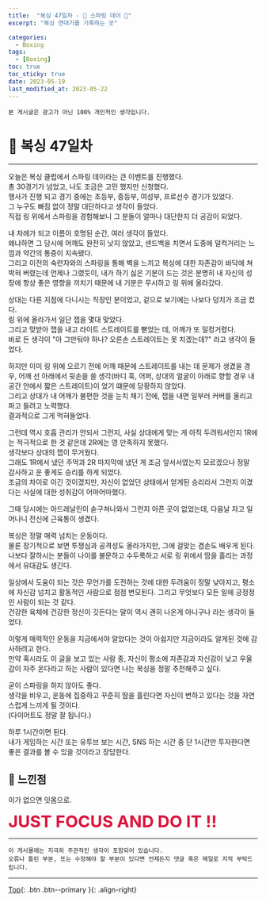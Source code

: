 ```yaml
---
title:  "복싱 47일차 - 🥊 스파링 데이 🥊"
excerpt: "복싱 연대기를 기록하는 곳"

categories:
  - Boxing
tags:
  - [Boxing]
toc: true
toc_sticky: true
date: 2023-05-19
last_modified_at: 2023-05-22
---
```


    본 게시글은 광고가 아닌 100% 개인적인 생각입니다.

# 🥊 복싱 47일차 
<hr style="width:100%" />

오늘은 복싱 클럽에서 스파링 데이라는 큰 이벤트를 진행했다.  
총 30경기가 넘었고, 나도 조금은 고민 했지만 신청했다.  
행사가 진행 되고 경기 중에는 초등부, 중등부, 여성부, 프로선수 경기가 있었다.  
그 누구도 빠짐 없이 정말 대단하다고 생각이 들었다.  
직접 링 위에서 스파링을 경험해보니 그 분들이 얼마나 대단한지 더 공감이 되었다.

내 차례가 되고 이름이 호명된 순간, 여러 생각이 들었다.  
왜냐하면 그 당시에 어깨도 완전히 낫지 않았고, 샌드백을 치면서 도중에 덜컥거리는 느낌과 약간의 통증이 지속됐다.   
그리고 이전의 숙련자와의 스파링을 통해 벽을 느끼고 복싱에 대한 자존감이 바닥에 쳐박혀 버렸는데 언제나 그랬듯이, 
내가 하기 싫은 기분이 드는 것은 분명히 내 자신의 성장에 항상 좋은 영향을 끼치기 때문에 내 기분은 무시하고 링 위에 올라갔다.

상대는 다른 지점에 다니시는 직장인 분이었고, 겉으로 보기에는 나보다 덩치가 조금 컸다.  
링 위에 올라가서 일단 잽을 몇대 맞았다.  
그리고 맞받아 잽을 내고 라이트 스트레이트를 뻗었는 데, 어깨가 또 덜컹거렸다.  
바로 든 생각이 "아 그만둬야 하나? 오른손 스트레이트는 못 치겠는데?" 라고 생각이 들었다.

하지만 이미 링 위에 오르기 전에 어깨 때문에 스트레이트를 내는 데 문제가 생겼을 경우, 어깨 선 아래에서 뒷손을 쓸 생각(바디 훅, 어퍼, 상대의 얼굴이 아래로 향할 경우 내 공간 안에서 짧은 스트레이트)이 었기 떄문에 당황하지 않았다.  
그리고 상대가 내 어깨가 불편한 것을 눈치 채기 전에, 잽을 내면 일부러 커버를 올리고 파고 들려고 노력했다.  
결과적으로 그게 먹혀들었다.

그런데 역시 호흡 관리가 안되서 그런지, 사실 상대에게 맞는 게 아직 두려워서인지 1R에는 적극적으로 한 것 같은데 2R에는 영 만족하지 못했다.  
생각보다 상대의 잽이 무거웠다.  
그래도 1R에서 냈던 주먹과 2R 마지막에 냈던 게 조금 앞서서였는지 모르겠으나 정말 감사하고 운 좋게도 승리를 하게 되었다.    
조금의 차이로 이긴 것이겠지만, 자신이 없었던 상태에서 얻게된 승리라서 그런지 이겼다는 사실에 대한 성취감이 어마어마했다.  

그때 당시에는 아드레날린이 솓구쳐나와서 그런지 아픈 곳이 없었는데, 다음날 자고 일어나니 전신에 근육통이 생겼다.  

복싱은 정말 매력 넘치는 운동이다.  
물론 장기적으로 보면 투쟁심과 공격성도 올라가지만, 그에 걸맞는 겸손도 배우게 된다.  
나보다 잘하시는 분들이 나이를 불문하고 수두룩하고 서로 링 위에서 땀을 흘리는 과정에서 유대감도 생긴다.

일상에서 도움이 되는 것은 무언가를 도전하는 것에 대한 두려움이 정말 낮아지고, 평소에 자신감 넘치고 활동적인 사람으로 점점 변모된다.
그리고 무엇보다 모든 일에 긍정정인 사람이 되는 것 같다.  
건강한 육체에 건강한 정신이 깃든다는 말이 역시 괜히 나온게 아니구나 라는 생각이 들었다.  

이렇게 매력적인 운동을 지금에서야 알았다는 것이 아쉽지만 지금이라도 알게된 것에 감사하려고 한다.  
만약 혹시라도 이 글을 보고 있는 사람 중, 자신이 평소에 자존감과 자신감이 낮고 우울감이 자주 온다라고 하는 사람이 있다면 나는 복싱을 정말 추천해주고 싶다.

굳이 스파링을 하지 않아도 좋다.  
생각을 비우고, 운동에 집중하고 꾸준히 땀을 흘린다면 자신이 변하고 있다는 것을 자연스럽게 느끼게 될 것이다.  
(다이어트도 정말 잘 됩니다.)  

하루 1시간이면 된다.  
내가 게임하는 시간 또는 유투브 보는 시간, SNS 하는 시간 중 단 1시간만 투자한다면 좋은 결과를 볼 수 있을 것이라고 장담한다.  

## 🤣 느낀점

이가 없으면 잇몸으로.

<strong style="color:crimson; font-size:25pt">JUST FOCUS AND DO IT !!</strong>

<hr style="width:100%" />

    이 게시물에는 지극히 주관적인 생각이 포함되어 있습니다. 
    오류나 틀린 부분, 또는 수정해야 할 부분이 있다면 언제든지 댓글 혹은 메일로 지적 부탁드립니다.
    
<hr>


[Top](#){: .btn .btn--primary }{: .align-right}